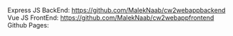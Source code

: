 Express JS BackEnd:
https://github.com/MalekNaab/cw2webappbackend
Vue JS FrontEnd:
https://github.com/MalekNaab/cw2webappfrontend
Github Pages:
